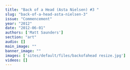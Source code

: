 ```yaml
---
title: "Back of a Head (Asta Nielsen) #3 "
slug: "back-of-a-head-asta-nielsen-3"
issue: "Commencement"
year: "2012"
date: "2012-06-01"
authors: ['Matt Saunders']
section: "art"
audio: []
main_image: ""
banner_image: ""
images: ['sites/default/files/backofahead resize.jpg']
videos: []
---
```

